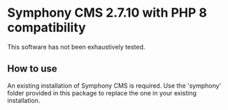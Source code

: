 # Symphony CMS 2.7.10 with PHP 8 compatibility

This software has not been exhaustively tested.

## How to use

An existing installation of Symphony CMS is required. Use the 'symphony' folder provided in this package to replace the one in your existing installation.
